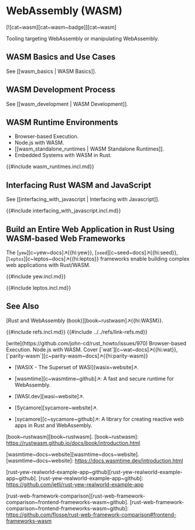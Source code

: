 # WebAssembly (WASM)

[![cat~wasm][cat~wasm~badge]][cat~wasm]

Tooling targeting WebAssembly or manipulating WebAssembly.

## WASM Basics and Use Cases

See [[wasm_basics | WASM Basics]].

## WASM Development Process

See [[wasm_development | WASM Development]].

## WASM Runtime Environments

- Browser-based Execution.
- Node.js with WASM.
- [[wasm_standalone_runtimes | WASM Standalone Runtimes]].
- Embedded Systems with WASM in Rust.

{{#include wasm_runtimes.incl.md}}

## Interfacing Rust WASM and JavaScript

See [[interfacing_with_javascript | Interfacing with Javascript]].

{{#include interfacing_with_javascript.incl.md}}

## Build an Entire Web Application in Rust Using WASM-based Web Frameworks

The [`yew`][c~yew~docs]↗{{hi:yew}}, [`seed`][c~seed~docs]↗{{hi:seed}}, [`leptos`][c~leptos~docs]↗{{hi:leptos}} frameworks enable building complex web applications with Rust/WASM.

{{#include yew.incl.md}}

{{#include leptos.incl.md}}

## See Also

[Rust and WebAssembly (book)][book~rustwasm]↗{{hi:WASM}}.

{{#include refs.incl.md}}
{{#include ../../refs/link-refs.md}}

<div class="hidden">
[write](https://github.com/john-cd/rust_howto/issues/970)
Browser-based Execution.
Node.js with WASM.
Cover [`wat`][c~wat~docs]↗{{hi:wat}}, [`parity-wasm`][c~parity-wasm~docs]↗{{hi:parity-wasm}}

- [WASIX - The Superset of WASI][wasix~website]↗.
- [wasmtime][c~wasmtime~github]↗: A fast and secure runtime for WebAssembly.
- [WASI.dev][wasi~website]↗.

- [Sycamore][sycamore~website]↗.
- [sycamore][c~sycamore~github]↗: A library for creating reactive web apps in Rust and WebAssembly.

[book~rustwasm][book~rustwasm].
[book~rustwasm]: https://rustwasm.github.io/docs/book/introduction.html

[wasmtime~docs~website][wasmtime~docs~website].
[wasmtime~docs~website]: https://docs.wasmtime.dev/introduction.html

[rust-yew-realworld-example-app~github][rust-yew-realworld-example-app~github].
[rust-yew-realworld-example-app~github]: https://github.com/jetli/rust-yew-realworld-example-app

[rust-web-framework-comparison][rust-web-framework-comparison~frontend-frameworks-wasm~github].
[rust-web-framework-comparison~frontend-frameworks-wasm~github]: https://github.com/flosse/rust-web-framework-comparison#frontend-frameworks-wasm

</div>

